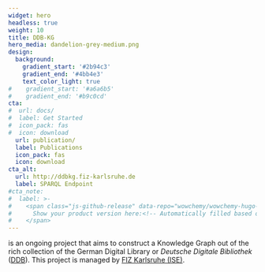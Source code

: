 ```yaml
---
widget: hero
headless: true
weight: 10
title: DDB-KG
hero_media: dandelion-grey-medium.png
design:
  background:
    gradient_start: '#2b94c3'
    gradient_end: '#4bb4e3'
    text_color_light: true
#    gradient_start: '#a6a6b5'    
#    gradient_end: '#b9c0cd'
cta:
#  url: docs/
#  label: Get Started
#  icon_pack: fas
#  icon: download
  url: publication/
  label: Publications
  icon_pack: fas
  icon: download
cta_alt:
  url: http://ddbkg.fiz-karlsruhe.de
  label: SPARQL Endpoint
#cta_note:
#  label: >-
#    <span class="js-github-release" data-repo="wowchemy/wowchemy-hugo-modules">
#      Show your product version here:<!-- Automatically filled based on data-repo value -->
#    </span>
---
```


is an ongoing project that aims to construct a Knowledge Graph out of the rich collection of the German Digital Library or *Deutsche Digitale Bibliothek* ([DDB](https://www.deutsche-digitale-bibliothek.de)). This project is managed by [FIZ Karlsruhe (ISE)](https://www.fiz-karlsruhe.de/de/forschung/information-service-engineering).
